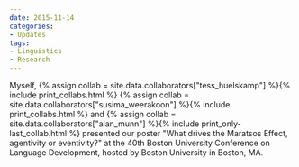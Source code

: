 ```yaml
---
date: 2015-11-14
categories:
- Updates
tags:
- Linguistics
- Research
---
```


<p>
Myself, 
{% assign collab = site.data.collaborators["tess_huelskamp"] %}{% include print_collabs.html %} 
{% assign collab = site.data.collaborators["susima_weerakoon"] %}{% include print_collabs.html %} 
and {% assign collab = site.data.collaborators["alan_munn"] %}{% include print_only-last_collab.html %} 
presented our poster "What drives the Maratsos Effect, agentivity or eventivity?" at the 40th Boston University Conference on Language Development, hosted by Boston University in Boston, MA.
</p>
